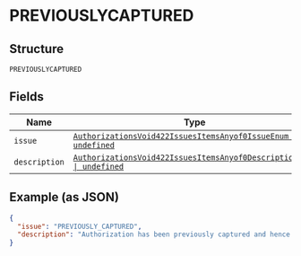 
# PREVIOUSLYCAPTURED

## Structure

`PREVIOUSLYCAPTURED`

## Fields

| Name | Type | Tags | Description |
|  --- | --- | --- | --- |
| `issue` | [`AuthorizationsVoid422IssuesItemsAnyof0IssueEnum \| undefined`](../../doc/models/authorizations-void-422-issues-items-anyof-0-issue-enum.md) | Optional | - |
| `description` | [`AuthorizationsVoid422IssuesItemsAnyof0DescriptionEnum \| undefined`](../../doc/models/authorizations-void-422-issues-items-anyof-0-description-enum.md) | Optional | - |

## Example (as JSON)

```json
{
  "issue": "PREVIOUSLY_CAPTURED",
  "description": "Authorization has been previously captured and hence cannot be voided."
}
```

